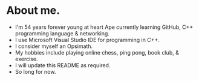 # About me.

- I'm 54 years forever young at heart Ape currently learning GitHub, C++ programming language & networking.
- I use Microsoft Visual Studio IDE for programming in C++.
- I consider myself an Opsimath.
- My hobbies include playing online chess, ping pong, book club, & exercise.
- I will update this README as required.
- So long for now.
<!--

**unmaintainablecode/unmaintainablecode** is a ✨ _special_ ✨ repository because its `README.md` (this file) appears on your GitHub profile.

Here are some ideas to get you started:

- 🔭 I’m currently working on ...
- 🌱 I’m currently learning ...
- 👯 I’m looking to collaborate on ...
- 🤔 I’m looking for help with ...
- 💬 Ask me about ...
- 📫 How to reach me: ...
- 😄 Pronouns: ...
- ⚡ Fun fact: ...
-->
